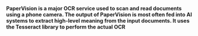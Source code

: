 **PaperVision is a major OCR service used to scan and read documents using a phone camera. The output of PaperVision is most often fed into AI systems to extract high-level meaning from the input documents. It uses the Tesseract library to perform the actual OCR**
